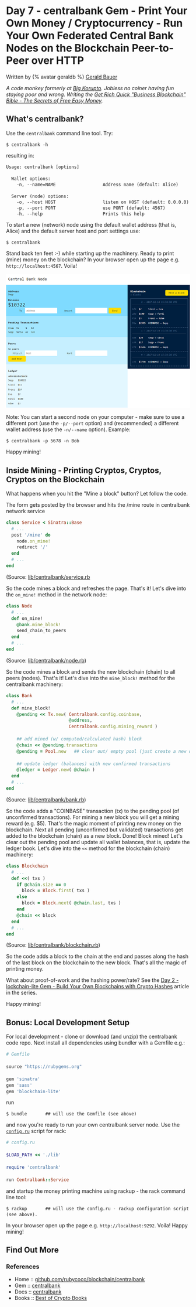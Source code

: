 # Day 7 - centralbank Gem - Print Your Own Money / Cryptocurrency - Run Your Own Federated Central Bank Nodes on the Blockchain Peer-to-Peer over HTTP


Written by {% avatar geraldb %} [Gerald Bauer](https://github.com/geraldb)

_A code monkey formerly at [Big Korupto](https://github.com/bigkorupto). Jobless no coiner having fun staying poor and wrong. Writing the [Get Rich Quick "Business Blockchain" Bible - The Secrets of Free Easy Money](https://bitsblocks.github.io/get-rich-quick-bible)._




## What's centralbank?

Use the `centralbank` command line tool. Try:

```
$ centralbank -h
```

resulting in:

```
Usage: centralbank [options]

  Wallet options:
    -n, --name=NAME                  Address name (default: Alice)

  Server (node) options:
    -o, --host HOST                  listen on HOST (default: 0.0.0.0)
    -p, --port PORT                  use PORT (default: 4567)
    -h, --help                       Prints this help
```

To start a new (network) node using the default wallet
address (that is, Alice) and the default server host and port settings
use:

```
$ centralbank
```

Stand back ten feet :-) while starting up the machinery.
Ready to print (mine) money on the blockchain?
In your browser open up the page e.g. `http://localhost:4567`. Voila!

![](i/centralbank.png)



Note: You can start a second node on your computer -
make sure to use a different port (use the `-p/--port` option)
and (recommended)
a different wallet address (use the `-n/--name` option).
Example:

```
$ centralbank -p 5678 -n Bob
```

Happy mining!


## Inside Mining - Printing Cryptos, Cryptos, Cryptos on the Blockchain


What happens when you hit the "Mine a block" button? Let follow the code.

The form gets posted by the browser and hits the /mine route in centralbank
network service

``` ruby
class Service < Sinatra::Base
  # ...
  post '/mine' do
    node.on_mine!
    redirect '/'
  end
  # ...
end
```

(Source: [lib/centralbank/service.rb](https://github.com/rubycoco/blockchain/blob/master/centralbank/lib/centralbank/service.rb)

So the code mines a block and refreshes the page. That's it!
Let's dive into the `on_mine!` method in the network node:

``` ruby
class Node
  # ...
  def on_mine!
    @bank.mine_block!
    send_chain_to_peers
  end
  # ...
end
```

(Source: [lib/centralbank/node.rb](https://github.com/rubycoco/blockchain/blob/master/centralbank/lib/centralbank/node.rb))


So the code mines a block and sends the new blockchain (chain) to
all peers (nodes). That's it!
Let's dive into the `mine_block!` method for the centralbank machinery:

``` ruby
class Bank
  # ...
  def mine_block!
    @pending << Tx.new( Centralbank.config.coinbase,
                        @address,
                        Centralbank.config.mining_reward )

    ## add mined (w/ computed/calculated hash) block
    @chain << @pending.transactions
    @pending = Pool.new   ## clear out/ empty pool (just create a new one for now)

    ## update ledger (balances) with new confirmed transactions
    @ledger = Ledger.new( @chain )
  end
  # ...
end
```

(Source: [lib/centralbank/bank.rb](https://github.com/rubycoco/blockchain/blob/master/centralbank/lib/centralbank/bank.rb))

So the code adds a "COINBASE" transaction (tx) to the pending pool
(of unconfirmed transactions).
For mining a new block you will get a
mining reward (e.g. $5). That's the magic moment of printing new money
on the blockchain.
Next all pending (unconfirmed but validated) transactions
get added to the blockchain (chain) as a new block.
Done! Block mined! Let's clear out the pending pool
and update all wallet balances, that is, update the ledger book.
Let's dive into the `<<` method for the blockchain (chain) machinery:


``` ruby
class Blockchain
  # ...
  def <<( txs )
    if @chain.size == 0
      block = Block.first( txs )
    else
      block = Block.next( @chain.last, txs )
    end
    @chain << block
  end
  # ...
end
```

(Source: [lib/centralbank/blockchain.rb](https://github.com/rubycoco/blockchain/blob/master/centralbank/lib/centralbank/blockchain.rb))

So the code adds a block to the chain at the end and passes along
the hash of the last block on the blockchain to the new block. That's all the magic
of printing money.

What about proof-of-work and the hashing power/rate?
See the [Day 2 - lockchain-lite Gem - Build Your Own Blockchains with Crypto Hashes](02-blockchain-lite.md)
article in the series.

Happy mining!


## Bonus: Local Development Setup

For local development - clone or download (and unzip) the centralbank code repo.
Next install all dependencies using bundler with a Gemfile e.g.:

``` ruby
# Gemfile

source "https://rubygems.org"

gem 'sinatra'
gem 'sass'
gem 'blockchain-lite'
```

run

```
$ bundle       ## will use the Gemfile (see above)
```

and now you're ready to run your own centralbank server node. Use the [`config.ru`](https://github.com/rubycoco/blockchain/blob/master/centralbank/config.ru) script for rack:

``` ruby
# config.ru

$LOAD_PATH << './lib'

require 'centralbank'

run Centralbank::Service
```

and startup the money printing machine using rackup - the rack command line tool:

```
$ rackup       ## will use the config.ru - rackup configuration script (see above).
```

In your browser open up the page e.g. `http://localhost:9292`. Voila! Happy mining!



## Find Out More

### References

- Home :: [github.com/rubycoco/blockchain/centralbank](https://github.com/rubycoco/blockchain/tree/master/centralbank)
- Gem :: [centralbank](https://rubygems.org/gems/centralbank)
- Docs :: [centralbank](https://rubydoc.info/gems/centralbank)
- Books :: [Best of Crypto Books](https://openblockchains.github.io/crypto-books/)

